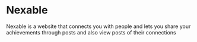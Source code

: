# Nexable
Nexable is a website that connects you with people and lets you share your achievements through posts and also view posts of their connections
